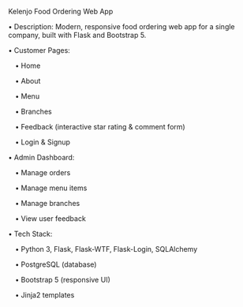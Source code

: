 Kelenjo Food Ordering Web App

• Description: Modern, responsive food ordering web app for a single company, built with Flask and Bootstrap 5.

• Customer Pages:

 • Home
 
 • About
 
 • Menu
 
 • Branches
 
 • Feedback (interactive star rating & comment form)
 
 • Login & Signup

• Admin Dashboard:

 • Manage orders
 
 • Manage menu items
 
 • Manage branches
 
 • View user feedback

• Tech Stack:

 • Python 3, Flask, Flask-WTF, Flask-Login, SQLAlchemy
 
 • PostgreSQL (database)
 
 • Bootstrap 5 (responsive UI)
 
 • Jinja2 templates
